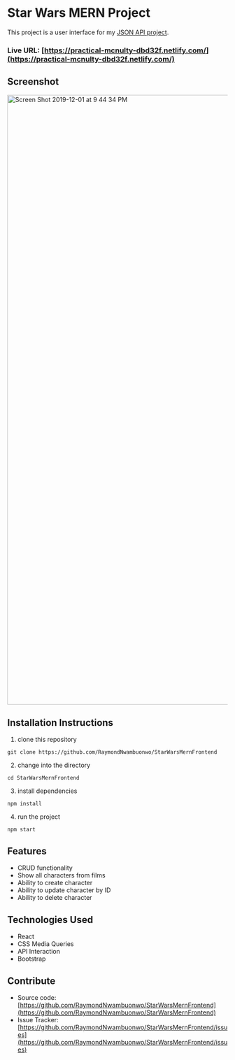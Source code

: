# Star Wars MERN Project

This project is a user interface for my [JSON API project](https://github.com/RaymondNwambuonwo/StarWarsMernBackend). 

### Live URL: [https://practical-mcnulty-dbd32f.netlify.com/](https://practical-mcnulty-dbd32f.netlify.com/)

## Screenshot

<img width="1395" alt="Screen Shot 2019-12-01 at 9 44 34 PM" src="https://user-images.githubusercontent.com/54545904/69926801-daa8fa80-1483-11ea-9299-ce7f2a1b1a8e.png">

## Installation Instructions

1. clone this repository
```
git clone https://github.com/RaymondNwambuonwo/StarWarsMernFrontend
```
2. change into the directory
```
cd StarWarsMernFrontend
```
3. install dependencies
```
npm install
```
4. run the project
```
npm start
```

## Features

  * CRUD functionality
  * Show all characters from films
  * Ability to create character
  * Ability to update character by ID
  * Ability to delete character

## Technologies Used

  * React
  * CSS Media Queries
  * API Interaction
  * Bootstrap

## Contribute

  * Source code: [https://github.com/RaymondNwambuonwo/StarWarsMernFrontend](https://github.com/RaymondNwambuonwo/StarWarsMernFrontend)
  * Issue Tracker: [https://github.com/RaymondNwambuonwo/StarWarsMernFrontend/issues](https://github.com/RaymondNwambuonwo/StarWarsMernFrontend/issues)